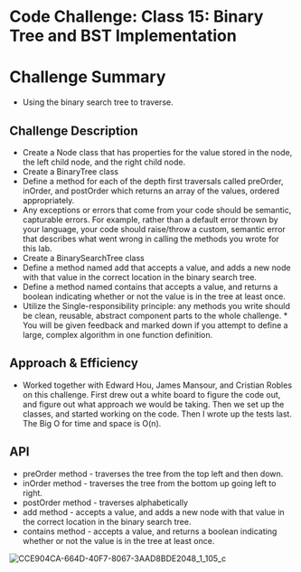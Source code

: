 # Code Challenge: Class 15: Binary Tree and BST Implementation

# Challenge Summary
<!-- Short summary or background information -->
* Using the binary search tree to traverse. 

## Challenge Description
<!-- Description of the challenge -->
* Create a Node class that has properties for the value stored in the node, the left child node, and the right child node.
* Create a BinaryTree class
* Define a method for each of the depth first traversals called preOrder, inOrder, and postOrder which returns an array of the values, ordered appropriately.
* Any exceptions or errors that come from your code should be semantic, capturable errors. For example, rather than a default error thrown by your language, your code should raise/throw a custom, semantic error that describes what went wrong in calling the methods you wrote for this lab.
* Create a BinarySearchTree class
* Define a method named add that accepts a value, and adds a new node with that value in the correct location in the binary search tree.
* Define a method named contains that accepts a value, and returns a boolean indicating whether or not the value is in the tree at least once.
* Utilize the Single-responsibility principle: any methods you write should be clean, reusable, abstract component parts to the whole challenge. * You will be given feedback and marked down if you attempt to define a large, complex algorithm in one function definition.

## Approach & Efficiency
<!-- What approach did you take? Why? What is the Big O space/time for this approach? -->
* Worked together with Edward Hou, James Mansour, and Cristian Robles on this challenge. First drew out a white board to figure the code out, and figure out what approach we would be taking. Then we set up the classes, and started working on the code. Then I wrote up the tests last. The Big O for time and space is O(n). 

## API
<!-- Description of each method publicly available in each of your trees -->
* preOrder method - traverses the tree from the top left and then down.
* inOrder method - traverses the tree from the bottom up going left to right.
* postOrder method - traverses alphabetically
* add method - accepts a value, and adds a new node with that value in the correct location in the binary search tree.
* contains method - accepts a value, and returns a boolean indicating whether or not the value is in the tree at least once.

![CCE904CA-664D-40F7-8067-3AAD8BDE2048_1_105_c](https://user-images.githubusercontent.com/65562053/114319434-7447d980-9ac6-11eb-891b-c4566019b42f.jpeg)
